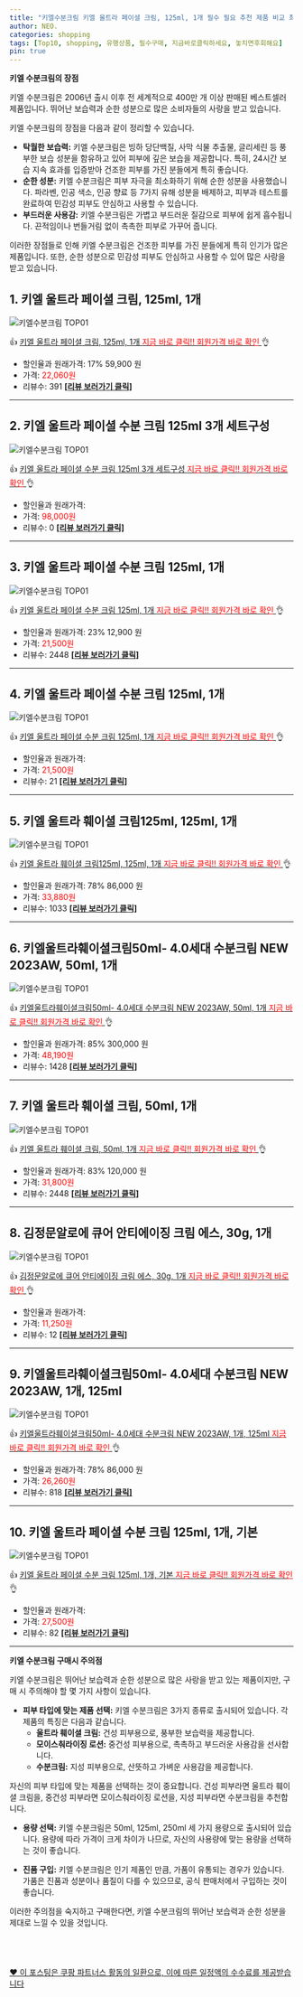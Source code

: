 ```yaml
---
title: "키엘수분크림 키엘 울트라 페이셜 크림, 125ml, 1개 필수 필요 추천 제품 비교 최저 가격 비교 장점 구매 후기 구매평"
author: NEO.
categories: shopping
tags: [Top10, shopping, 유행상품, 필수구매, 지금바로클릭하세요, 놓치면후회해요]
pin: true
---
```

**키엘 수분크림의 장점**

키엘 수분크림은 2006년 출시 이후 전 세계적으로 400만 개 이상 판매된 베스트셀러 제품입니다. 뛰어난 보습력과 순한 성분으로 많은 소비자들의 사랑을 받고 있습니다.

키엘 수분크림의 장점을 다음과 같이 정리할 수 있습니다.

* **탁월한 보습력:** 키엘 수분크림은 빙하 당단백질, 사막 식물 추출물, 글리세린 등 풍부한 보습 성분을 함유하고 있어 피부에 깊은 보습을 제공합니다. 특히, 24시간 보습 지속 효과를 입증받아 건조한 피부를 가진 분들에게 특히 좋습니다.
* **순한 성분:** 키엘 수분크림은 피부 자극을 최소화하기 위해 순한 성분을 사용했습니다. 파라벤, 인공 색소, 인공 향료 등 7가지 유해 성분을 배제하고, 피부과 테스트를 완료하여 민감성 피부도 안심하고 사용할 수 있습니다.
* **부드러운 사용감:** 키엘 수분크림은 가볍고 부드러운 질감으로 피부에 쉽게 흡수됩니다. 끈적임이나 번들거림 없이 촉촉한 피부로 가꾸어 줍니다.

이러한 장점들로 인해 키엘 수분크림은 건조한 피부를 가진 분들에게 특히 인기가 많은 제품입니다. 또한, 순한 성분으로 민감성 피부도 안심하고 사용할 수 있어 많은 사랑을 받고 있습니다.

   

## 1. 키엘 울트라 페이셜 크림, 125ml, 1개

![키엘수분크림 TOP01](https://thumbnail6.coupangcdn.com/thumbnails/remote/490x490ex/image/vendor_inventory/4359/130dbeae6d2df0713d5b951987cd174d9fb0ceb6dffa90789c7f3c5bf07a.jpg)


👍 [키엘 울트라 페이셜 크림, 125ml, 1개 <font color=red> 지금 바로 클릭!! 회원가격 바로 확인 </font> ](https://link.coupang.com/re/AFFSDP?lptag=AF3617701&subid=GithubCoopas&pageKey=12988392&traceid=V0-153&itemId=54577077&vendorItemId=87625419034) 👌 


- 할인율과 원래가격: 17%  59,900   원
- 가격: <span style='color:red'>22,060원</span>
- 리뷰수: 391  [**[리뷰 보러가기 클릭]**](https://link.coupang.com/re/AFFSDP?lptag=AF3617701&subid=GithubCoopas&pageKey=12988392&traceid=V0-153&itemId=54577077&vendorItemId=87625419034)

---


   

## 2. 키엘 울트라 페이셜 수분 크림 125ml 3개 세트구성

![키엘수분크림 TOP01](https://thumbnail6.coupangcdn.com/thumbnails/remote/490x490ex/image/vendor_inventory/afe3/b47b4970723552032d4f8687f73bae39dc1cd2ed902e9ee0bee4725794db.jpg)


👍 [키엘 울트라 페이셜 수분 크림 125ml 3개 세트구성 <font color=red> 지금 바로 클릭!! 회원가격 바로 확인 </font> ](https://link.coupang.com/re/AFFSDP?lptag=AF3617701&subid=GithubCoopas&pageKey=7717435676&traceid=V0-153&itemId=20702806932&vendorItemId=87773990628) 👌 


- 할인율과 원래가격: 
- 가격: <span style='color:red'>98,000원</span>
- 리뷰수: 0  [**[리뷰 보러가기 클릭]**](https://link.coupang.com/re/AFFSDP?lptag=AF3617701&subid=GithubCoopas&pageKey=7717435676&traceid=V0-153&itemId=20702806932&vendorItemId=87773990628)

---


   

## 3. 키엘 울트라 페이셜 수분 크림 125ml, 1개

![키엘수분크림 TOP01](https://thumbnail9.coupangcdn.com/thumbnails/remote/490x490ex/image/vendor_inventory/0b98/11cf777421e156ac9cccdd224322afbd18421e4fa97fb29f4077cbe0069f.png)


👍 [키엘 울트라 페이셜 수분 크림 125ml, 1개 <font color=red> 지금 바로 클릭!! 회원가격 바로 확인 </font> ](https://link.coupang.com/re/AFFSDP?lptag=AF3617701&subid=GithubCoopas&pageKey=7700242233&traceid=V0-153&itemId=20788658089&vendorItemId=87903092974) 👌 


- 할인율과 원래가격: 23%  12,900   원
- 가격: <span style='color:red'>21,500원</span>
- 리뷰수: 2448  [**[리뷰 보러가기 클릭]**](https://link.coupang.com/re/AFFSDP?lptag=AF3617701&subid=GithubCoopas&pageKey=7700242233&traceid=V0-153&itemId=20788658089&vendorItemId=87903092974)

---


   

## 4. 키엘 울트라 페이셜 수분 크림 125ml, 1개

![키엘수분크림 TOP01](https://thumbnail9.coupangcdn.com/thumbnails/remote/490x490ex/image/vendor_inventory/0b98/11cf777421e156ac9cccdd224322afbd18421e4fa97fb29f4077cbe0069f.png)


👍 [키엘 울트라 페이셜 수분 크림 125ml, 1개 <font color=red> 지금 바로 클릭!! 회원가격 바로 확인 </font> ](https://link.coupang.com/re/AFFSDP?lptag=AF3617701&subid=GithubCoopas&pageKey=7700242233&traceid=V0-153&itemId=20788658089&vendorItemId=87903092974) 👌 


- 할인율과 원래가격: 
- 가격: <span style='color:red'>21,500원</span>
- 리뷰수: 21  [**[리뷰 보러가기 클릭]**](https://link.coupang.com/re/AFFSDP?lptag=AF3617701&subid=GithubCoopas&pageKey=7700242233&traceid=V0-153&itemId=20788658089&vendorItemId=87903092974)

---


   

## 5. 키엘 울트라 훼이셜 크림125ml, 125ml, 1개

![키엘수분크림 TOP01](https://thumbnail6.coupangcdn.com/thumbnails/remote/490x490ex/image/vendor_inventory/9ff4/5eca46ba9400fc38cb2247636f4598e32a51bba248520fb58a69aefc7753.jpg)


👍 [키엘 울트라 훼이셜 크림125ml, 125ml, 1개 <font color=red> 지금 바로 클릭!! 회원가격 바로 확인 </font> ](https://link.coupang.com/re/AFFSDP?lptag=AF3617701&subid=GithubCoopas&pageKey=6682592691&traceid=V0-153&itemId=15415735816&vendorItemId=87905007614) 👌 


- 할인율과 원래가격: 78%  86,000   원
- 가격: <span style='color:red'>33,880원</span>
- 리뷰수: 1033  [**[리뷰 보러가기 클릭]**](https://link.coupang.com/re/AFFSDP?lptag=AF3617701&subid=GithubCoopas&pageKey=6682592691&traceid=V0-153&itemId=15415735816&vendorItemId=87905007614)

---


   

## 6. 키엘울트라훼이셜크림50ml- 4.0세대 수분크림 NEW 2023AW, 50ml, 1개

![키엘수분크림 TOP01](https://thumbnail8.coupangcdn.com/thumbnails/remote/490x490ex/image/vendor_inventory/5f79/392aa2bbeac40cdb5a223c21ad2a7ac9107b9fbe7072ef675c2eb1183b9b.JPG)


👍 [키엘울트라훼이셜크림50ml- 4.0세대 수분크림 NEW 2023AW, 50ml, 1개 <font color=red> 지금 바로 클릭!! 회원가격 바로 확인 </font> ](https://link.coupang.com/re/AFFSDP?lptag=AF3617701&subid=GithubCoopas&pageKey=12988392&traceid=V0-153&itemId=15596652482&vendorItemId=87641896582) 👌 


- 할인율과 원래가격: 85%  300,000   원
- 가격: <span style='color:red'>48,190원</span>
- 리뷰수: 1428  [**[리뷰 보러가기 클릭]**](https://link.coupang.com/re/AFFSDP?lptag=AF3617701&subid=GithubCoopas&pageKey=12988392&traceid=V0-153&itemId=15596652482&vendorItemId=87641896582)

---


   

## 7. 키엘 울트라 훼이셜 크림, 50ml, 1개

![키엘수분크림 TOP01](https://thumbnail10.coupangcdn.com/thumbnails/remote/490x490ex/image/vendor_inventory/7fa8/e5f5e4950227a16b0b51ccc059205caa368dca2b8b618f723ccc4679d785.png)


👍 [키엘 울트라 훼이셜 크림, 50ml, 1개 <font color=red> 지금 바로 클릭!! 회원가격 바로 확인 </font> ](https://link.coupang.com/re/AFFSDP?lptag=AF3617701&subid=GithubCoopas&pageKey=6682592691&traceid=V0-153&itemId=517137589&vendorItemId=82167037856) 👌 


- 할인율과 원래가격: 83%  120,000   원
- 가격: <span style='color:red'>31,800원</span>
- 리뷰수: 2448  [**[리뷰 보러가기 클릭]**](https://link.coupang.com/re/AFFSDP?lptag=AF3617701&subid=GithubCoopas&pageKey=6682592691&traceid=V0-153&itemId=517137589&vendorItemId=82167037856)

---


   

## 8. 김정문알로에 큐어 안티에이징 크림 에스, 30g, 1개

![키엘수분크림 TOP01](https://thumbnail6.coupangcdn.com/thumbnails/remote/490x490ex/image/retail/images/2023/11/10/9/0/4ae990de-2893-41ba-950f-01bfe16eadc3.jpg)


👍 [김정문알로에 큐어 안티에이징 크림 에스, 30g, 1개 <font color=red> 지금 바로 클릭!! 회원가격 바로 확인 </font> ](https://link.coupang.com/re/AFFSDP?lptag=AF3617701&subid=GithubCoopas&pageKey=7030371067&traceid=V0-153&itemId=20657536196&vendorItemId=87730409181) 👌 


- 할인율과 원래가격: 
- 가격: <span style='color:red'>11,250원</span>
- 리뷰수: 12  [**[리뷰 보러가기 클릭]**](https://link.coupang.com/re/AFFSDP?lptag=AF3617701&subid=GithubCoopas&pageKey=7030371067&traceid=V0-153&itemId=20657536196&vendorItemId=87730409181)

---


   

## 9. 키엘울트라훼이셜크림50ml- 4.0세대 수분크림 NEW 2023AW, 1개, 125ml

![키엘수분크림 TOP01](https://thumbnail9.coupangcdn.com/thumbnails/remote/490x490ex/image/vendor_inventory/0b98/11cf777421e156ac9cccdd224322afbd18421e4fa97fb29f4077cbe0069f.png)


👍 [키엘울트라훼이셜크림50ml- 4.0세대 수분크림 NEW 2023AW, 1개, 125ml <font color=red> 지금 바로 클릭!! 회원가격 바로 확인 </font> ](https://link.coupang.com/re/AFFSDP?lptag=AF3617701&subid=GithubCoopas&pageKey=7409229536&traceid=V0-153&itemId=20595805911&vendorItemId=87858205836) 👌 


- 할인율과 원래가격: 78%  86,000   원
- 가격: <span style='color:red'>26,260원</span>
- 리뷰수: 818  [**[리뷰 보러가기 클릭]**](https://link.coupang.com/re/AFFSDP?lptag=AF3617701&subid=GithubCoopas&pageKey=7409229536&traceid=V0-153&itemId=20595805911&vendorItemId=87858205836)

---


   

## 10. 키엘 울트라 페이셜 수분 크림 125ml, 1개, 기본

![키엘수분크림 TOP01](https://thumbnail9.coupangcdn.com/thumbnails/remote/490x490ex/image/vendor_inventory/0b98/11cf777421e156ac9cccdd224322afbd18421e4fa97fb29f4077cbe0069f.png)


👍 [키엘 울트라 페이셜 수분 크림 125ml, 1개, 기본 <font color=red> 지금 바로 클릭!! 회원가격 바로 확인 </font> ](https://link.coupang.com/re/AFFSDP?lptag=AF3617701&subid=GithubCoopas&pageKey=7623965728&traceid=V0-153&itemId=20587706667&vendorItemId=87892975452) 👌 


- 할인율과 원래가격: 
- 가격: <span style='color:red'>27,500원</span>
- 리뷰수: 82  [**[리뷰 보러가기 클릭]**](https://link.coupang.com/re/AFFSDP?lptag=AF3617701&subid=GithubCoopas&pageKey=7623965728&traceid=V0-153&itemId=20587706667&vendorItemId=87892975452)

---
**키엘 수분크림 구매시 주의점**

키엘 수분크림은 뛰어난 보습력과 순한 성분으로 많은 사랑을 받고 있는 제품이지만, 구매 시 주의해야 할 몇 가지 사항이 있습니다.

* **피부 타입에 맞는 제품 선택:** 키엘 수분크림은 3가지 종류로 출시되어 있습니다. 각 제품의 특징은 다음과 같습니다.
    * **울트라 훼이셜 크림:** 건성 피부용으로, 풍부한 보습력을 제공합니다.
    * **모이스춰라이징 로션:** 중건성 피부용으로, 촉촉하고 부드러운 사용감을 선사합니다.
    * **수분크림:** 지성 피부용으로, 산뜻하고 가벼운 사용감을 제공합니다.

자신의 피부 타입에 맞는 제품을 선택하는 것이 중요합니다. 건성 피부라면 울트라 훼이셜 크림을, 중건성 피부라면 모이스춰라이징 로션을, 지성 피부라면 수분크림을 추천합니다.

* **용량 선택:** 키엘 수분크림은 50ml, 125ml, 250ml 세 가지 용량으로 출시되어 있습니다. 용량에 따라 가격이 크게 차이가 나므로, 자신의 사용량에 맞는 용량을 선택하는 것이 좋습니다.

* **진품 구입:** 키엘 수분크림은 인기 제품인 만큼, 가품이 유통되는 경우가 있습니다. 가품은 진품과 성분이나 품질이 다를 수 있으므로, 공식 판매처에서 구입하는 것이 좋습니다.

이러한 주의점을 숙지하고 구매한다면, 키엘 수분크림의 뛰어난 보습력과 순한 성분을 제대로 느낄 수 있을 것입니다.<br><br><br><br><br> [ ❤  이 포스팅은 쿠팡 파트너스 활동의 일환으로, 이에 따른 일정액의 수수료를 제공받습니다](https://link.coupang.com/a/bcEFyh)